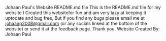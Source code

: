 Johaan Paul's Website README.md file
This is the README.md file for my website
I Created this websitefor fun and am very lazy at keeping it uptodate and bug free,
But if you find any bugs please email me at johaanp2008@gmail.com (or any socials linked at the bottom of the website)
or send it at the feedback page. Thank you.
Website Created By: Johaan Paul